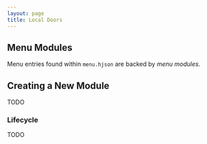 ```yaml
---
layout: page
title: Local Doors
---
```

## Menu Modules
Menu entries found within `menu.hjson` are backed by *menu modules*.

## Creating a New Module
TODO

### Lifecycle
TODO


